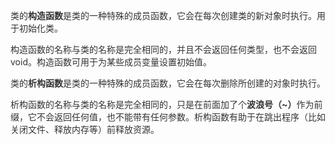 <font style="color:rgb(51, 51, 51);">类的</font>**<font style="color:rgb(51, 51, 51);">构造函数</font>**<font style="color:rgb(51, 51, 51);">是类的一种特殊的成员函数，它会在每次创建类的新对象时执行。用于初始化类。</font>

<font style="color:rgb(51, 51, 51);">构造函数的名称与类的名称是完全相同的，并且不会返回任何类型，也不会返回 void。构造函数可用于为某些成员变量设置初始值。</font>

<font style="color:rgb(51, 51, 51);"></font>

<font style="color:rgb(51, 51, 51);">类的</font>**<font style="color:rgb(51, 51, 51);">析构函数</font>**<font style="color:rgb(51, 51, 51);">是类的一种特殊的成员函数，它会在每次删除所创建的对象时执行。</font>

<font style="color:rgb(51, 51, 51);">析构函数的名称与类的名称是完全相同的，只是在前面加了个</font>**<font style="color:rgb(51, 51, 51);">波浪号（~）</font>**<font style="color:rgb(51, 51, 51);">作为前缀，它不会返回任何值，也不能带有任何参数。析构函数有助于在跳出程序（比如关闭文件、释放内存等）前释放资源。</font>

<font style="color:rgb(51, 51, 51);"></font>

